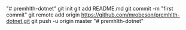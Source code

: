 "# premhlth-dotnet"  git init git add README.md git commit -m "first commit" git remote add origin https://github.com/mrobeson/premhlth-dotnet.git git push -u origin master
"# premhlth-dotnet" 

